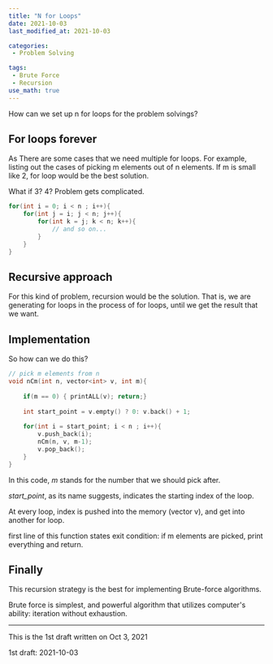 ```yaml
---
title: "N for Loops"
date: 2021-10-03
last_modified_at: 2021-10-03

categories:
 - Problem Solving

tags:
 - Brute Force
 - Recursion 
use_math: true
---
```




How can we set up n for loops for the problem solvings?



## For loops forever

As There are some cases that we need multiple for loops. For example, listing out the cases of picking m elements out of n elements. If m is small like 2, for loop would be the best solution.



What if 3? 4? Problem gets complicated. 

```cpp
for(int i = 0; i < n ; i++){
    for(int j = i; j < n; j++){
        for(int k = j; k < n; k++){
            // and so on...   
        }
    }
}
```



## Recursive approach

For this kind of problem, recursion would be the solution. That is, we are generating for loops in the process of for loops, until we get the result that we want.



## Implementation

So how can we do this?

```cpp
// pick m elements from n
void nCm(int n, vector<int> v, int m){
	
	if(m == 0) { printALL(v); return;}
	
	int start_point = v.empty() ? 0: v.back() + 1;
	
	for(int i = start_point; i < n ; i++){
		v.push_back(i);
		nCm(n, v, m-1);
		v.pop_back();
	}
}
```



In this code, *m* stands for the number that we should pick after. 

*start_point*, as its name suggests, indicates the starting index of the loop. 

At every loop, index is pushed into the memory (vector v), and get into another for loop. 

first line of this function states exit condition: if m elements are picked, print everything and return. 

 

## Finally

This recursion strategy is the best for implementing Brute-force algorithms.

Brute force is simplest, and powerful algorithm that utilizes computer's ability: iteration without exhaustion. 



---

This is the 1st draft written on Oct 3, 2021

1st draft: 2021-10-03
